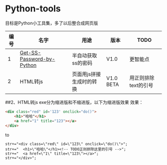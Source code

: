 # Python-tools
目标是Python小工具集，多了以后整合成网页版

| 编号 | 名字 | 用途 | 版本 | TODO |
|------| ---- |------| -----|------|
|1| [Get-SS-Password-by-Python](https://github.com/Jirachiii/Get-SS-Password-by-Python)| 半自动获取ss的密码 |V1.0 |更智能点|
|2| HTML转js| 页面用js拼接生成时的转换 |V1.0 BETA|用正则排除text的引号|

##2、HTML转js
exe分为缩进版和不缩进版，以下为缩进版效果
效果：
```HTML
<div class="red" id='123' onclick="do()">
	<h1>"哈哈"</h1>
	<a href="1" title="123"></a>
</div>
```
to
```JS
str+="<div class=\"red\" id=\"123\" onclick=\"do()\">";
str+="	<h1>\"哈哈\"</h1><!-- TODO正则排除这里的引号 -->";
str+="	<a href=\"1\" title=\"123\"></a>";
str+="</div>";
```

